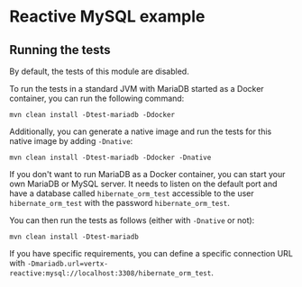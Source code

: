 # Reactive MySQL example

## Running the tests

By default, the tests of this module are disabled.

To run the tests in a standard JVM with MariaDB started as a Docker container, you can run the following command:

```
mvn clean install -Dtest-mariadb -Ddocker
```

Additionally, you can generate a native image and run the tests for this native image by adding `-Dnative`:

```
mvn clean install -Dtest-mariadb -Ddocker -Dnative
```

If you don't want to run MariaDB as a Docker container, you can start your own MariaDB or MySQL server. It needs to listen on the default port and have a database called `hibernate_orm_test` accessible to the user `hibernate_orm_test` with the password `hibernate_orm_test`.

You can then run the tests as follows (either with `-Dnative` or not):

```
mvn clean install -Dtest-mariadb
```

If you have specific requirements, you can define a specific connection URL with `-Dmariadb.url=vertx-reactive:mysql://localhost:3308/hibernate_orm_test`.
